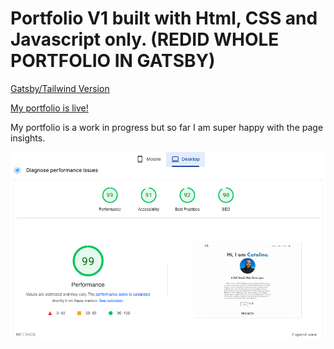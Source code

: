 # Portfolio V1 built with Html, CSS and Javascript only. (REDID WHOLE PORTFOLIO IN GATSBY)

[Gatsby/Tailwind Version](https://github.com/RodCato/Gatsby-Tailwind)


[My portfolio is live!](https://rodcato.github.io/portfolio/)

My portfolio is a work in progress but so far I am super happy with the page insights. 

![Portfolio Page Insights](pageinsights2.png)
